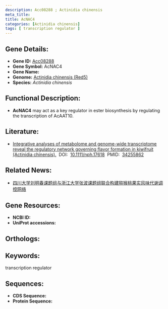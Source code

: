 ```yaml
---
description: Acc08288 ; Actinidia chinensis
meta_title:
title: AcNAC4
categories: [Actinidia chinensis]
tags: [ transcription regulator ]
---
```


## Gene Details:
- **Gene ID:**	[Acc08288]()
- **Gene Symbol:** AcNAC4
- **Gene Name:** 
- **Genome:** [Actinidia chinensis (Red5)]()
- **Species:** *Actinidia chinensis*

## Functional Description:
   - **AcNAC4** may act as a key regulator in ester biosynthesis by regulating the transcription of AcAAT10.

## Literature:
   - [Integrative analyses of metabolome and genome-wide transcriptome reveal the regulatory network governing flavor formation in kiwifruit (Actinidia chinensis).]( https://nph.onlinelibrary.wiley.com/doi/10.1111/nph.17618)&nbsp;&nbsp;DOI:&nbsp;&nbsp;[10.1111/nph.17618](https://nph.onlinelibrary.wiley.com/doi/10.1111/nph.17618)&nbsp;&nbsp;PMID:&nbsp;&nbsp;[34255862](https://pubmed.ncbi.nlm.nih.gov/34255862/)

## Related News:
   - [四川大学刘明春课题组与浙江大学张波课题组联合构建猕猴桃果实风味代谢调控网络](https://mp.weixin.qq.com/s?__biz=MzIyOTY2NDYyNQ==&mid=2247518845&idx=1&sn=33c084d28312bac3768e505c4d08dc0b&chksm=e8bdf863dfca7175d2483f7d3e934f828b3232a95b8fe30492a4bacaba41c36d6d6369490421&scene=27#wechat_redirect)

## Gene Resources:
- **NCBI ID:** [](https://www.ncbi.nlm.nih.gov/gene/?term=)
- **UniProt accessions:** [](https://www.uniprot.org/uniprotkb//entry)

## Orthologs:


## Keywords:
transcription regulator

## Sequences:
- **CDS Sequence:**
- **Protein Sequence:**

